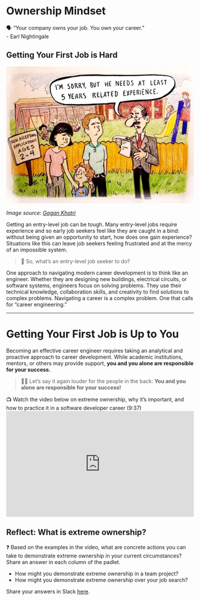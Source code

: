 # Ownership Mindset

<aside>
🗣 “Your company owns your job. You own your career.”
   <br />- Earl Nightingale
</aside>

## Getting Your First Job is Hard

![Related Experience Illustration](related-experience.jpeg)

*Image source: [Gagan Khatri](https://www.linkedin.com/posts/jiteshkhatri_trueentryleveljobs-activity-7084964034894041088-1V7R/)*

Getting an entry-level job can be tough. Many entry-level jobs require experience and so early job seekers feel like they are caught in a bind: without being given an opportunity to start, how does one gain experience? Situations like this can leave job seekers feeling frustrated and at the mercy of an impossible system. 

> 🤔 So, what’s an entry-level job seeker to do?

One approach to navigating modern career development is to think like an engineer. Whether they are designing new buildings, electrical circuits, or software systems, engineers focus on solving problems. They use their technical knowledge, collaboration skills, and creativity to find solutions to complex problems. Navigating a career is a complex problem. One that calls for “career engineering.”

---

# Getting Your First Job is Up to You

Becoming an effective career engineer requires taking an analytical and proactive approach to career development. While academic institutions, mentors, or others may provide support, **you and you alone are responsible for your success.**

> 📢📢 Let’s say it again louder for the people in the back: **You and you alone are responsible for your success!**

<aside>
📺 Watch the video below on extreme ownership, why it’s important, and how to practice it in a software developer career (9:37)

</aside>

 <div style="position: relative; padding-bottom: 56.25%; height: 0;">
  <iframe width="560" height="315" src="https://www.youtube.com/embed/yn7VL2tXyg8?si=RH9c1Mn3CJ4utWWm" title="YouTube video player" frameborder="0" allow="accelerometer; autoplay; clipboard-write; encrypted-media; gyroscope; picture-in-picture; web-share" allowfullscreen style="position: absolute; top: 0; left: 0; width: 100%; height: 100%;"></iframe>
</div>


## Reflect: What is extreme ownership?

<aside>
❓ Based on the examples in the video, what are concrete actions you can take to demonstrate extreme ownership in your current circumstances?  Share an answer in each column of the padlet.
  
  - How might you demonstrate extreme ownership in a team project?
  - How might you demonstrate extreme ownership over your job search?

</aside>

Share your answers in Slack [here](https://automationass-9vu2026.slack.com/archives/C071Z9VBDJ9/p1714954632824629). 
